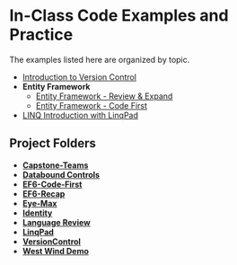 # In-Class Code Examples and Practice

The examples listed here are organized by topic.

- [Introduction to Version Control](./VersionControl/ReadMe.md)
- **Entity Framework**
  - [Entity Framework - Review & Expand](./EF6-Recap/ReadMe.md)
  - [Entity Framework - Code First](./EF6-Code-First/ReadMe.md)
- [LINQ Introduction with LinqPad](./LinqPad/ReadMe.md)

## Project Folders

- [**Capstone-Teams**](Capstone-Teams/ReadMe.md)
- [**Databound Controls**](Databound-Controls/ReadMe.md)
- [**EF6-Code-First**](EF6-Code-First/ReadMe.md)
- [**EF6-Recap**](EF6-Recap/ReadMe.md)
- [**Eye-Max**](Eye-Max/ReadMe.md)
- [**Identity**](Identity/ReadMe.md)
- [**Language Review**](Language-Review/ReadMe.md)
- [**LinqPad**](LinqPad/ReadMe.md)
- [**VersionControl**](VersionControl/ReadMe.md)
- [**West Wind Demo**](West-Wind-Demo/ReadMe.md)
